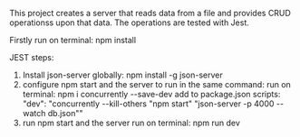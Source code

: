 This project creates a server that reads data from a file and provides CRUD operationss upon that data. The operations are tested with Jest.

Firstly run on terminal: npm install

JEST steps:
1. Install json-server globally:
npm install -g json-server
2. configure npm start and the server to run in the same command:
run on terminal: npm i concurrently --save-dev
add to package.json scripts: "dev": "concurrently --kill-others \"npm start\" \"json-server -p 4000 --watch db.json\""
3. run npm start and the server
run on terminal: npm run dev
